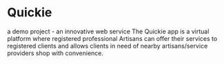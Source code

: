 # Quickie
a demo project - an innovative web service
The Quickie app is a virtual platform where registered professional Artisans can offer their services to registered clients and allows clients in need of nearby artisans/service providers shop with convenience.
